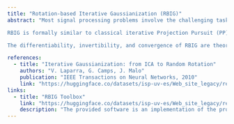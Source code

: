 ```yaml
---
title: "Rotation-based Iterative Gaussianization (RBIG)"
abstract: "Most signal processing problems involve the challenging task of multidimensional probability density function (PDF) estimation. In this work, we propose a solution to this problem by using a family of Rotation-based Iterative Gaussianization (RBIG) transforms. The general framework consists of the sequential application of a two-step processing unit: univariate marginal Gaussianization transform followed by an orthogonal transform. The proposed procedure looks for differentiable transforms to a known PDF so that the unknown PDF can be estimated at any point of the original domain. In particular, we aim at a zero mean unit covariance Gaussian for convenience, but other distributions could be equally considered.

RBIG is formally similar to classical iterative Projection Pursuit (PP) algorithms. However, we show that, unlike in PP methods, the particular class of rotation used has no special qualitative relevance in this context, since looking for 'interestingness' is not a critical issue for PDF estimation. The key difference is that our approach focuses on the univariate part of the problem rather than on the multivariate part, which is related to interesting projections. This difference implies that one may select the most convenient rotation suited to each practical application.

The differentiability, invertibility, and convergence of RBIG are theoretically and experimentally analyzed. Relation to other methods, such as Radial Gaussianization (RG), one-class support vector domain description (SVDD), and deep neural networks (DNN) is also pointed out. The practical performance of RBIG is successfully illustrated in a number of multidimensional problems such as image synthesis, classification, denoising, and multi-information estimation."

references:
  - title: "Iterative Gaussianization: from ICA to Random Rotation"
    authors: "V. Laparra, G. Camps, J. Malo"
    publication: "IEEE Transactions on Neural Networks, 2010"
    link: "https://huggingface.co/datasets/isp-uv-es/Web_site_legacy/resolve/main/code/soft_feature/Laparra11.pdf"
links:
  - title: "RBIG Toolbox"
    link: "https://huggingface.co/datasets/isp-uv-es/Web_site_legacy/resolve/main/code/soft_feature/RBIG_toolbox.zip"
    description: "The provided software is an implementation of the proposed RBIG approach. See the file 'using_RBIG_example.m' included in the *.zip file for details."
---
```


